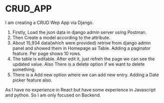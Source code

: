 # CRUD_APP
I am creating a CRUD Wep App via Django.

1. Firstly, Load the json data in django admin server using Postman.
2. Then Create a model according to the attribute.
3. About 15,934 data(which were provided) retrive from django admin panel and showed them in Homepage as Table. Adding a paginator     feature. Per page shows 10 rows.
4. The table is editable. After edit it, just refreh the page we can see the updated value. Also There is a delete option if we        want to delete something.
5. There is a Add new option where we can add new entry. Adding a Date picker feature also.

As I have no experience in React but have some experience in Javascript and python. So I am only focused on Backend.
